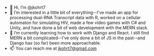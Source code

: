 - 👋 Hi, I’m @jkohrt7
- 👀 I’m interested in a little bit of everything--I've made an app for processing dual-RNA Transcript data with R, worked on a cellular automaton for simulating HIV, 
made a few video games with C# and Unity, and have done a bit of web development with the MERN stack.
- 🌱 I’m currently learning how to work with Django and React. I still find MERN a bit complicated--I've only done a bit of JS in the past--and Django has (so far) been 
more approachable.  
- 📫 You can reach me at jkohrt7@gmail.com 

<!---
jkohrt7/jkohrt7 is a ✨ special ✨ repository because its `README.md` (this file) appears on your GitHub profile.
You can click the Preview link to take a look at your changes.
--->
